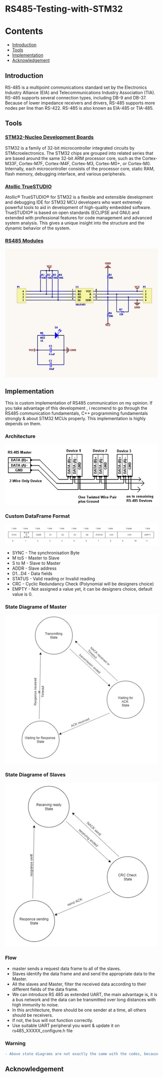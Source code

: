 # RS485-Testing-with-STM32

# Contents

* [Introduction](#introduction)
* [Tools](#tools)
* [Implementation](#implementation)
* [Acknowledgement](#cknowledgement)


## Introduction

 RS-485 is a multipoint communications standard set by the Electronics Industry Alliance (EIA) and Telecommunications Industry Association (TIA). RS-485 supports several connection types, including DB-9 and DB-37. Because of lower impedance receivers and drivers, RS-485 supports more nodes per line than RS-422. RS-485 is also known as EIA-485 or TIA-485.

## Tools

### [STM32-Nucleo Development Boards](https://www.st.com/en/evaluation-tools/stm32-nucleo-boards.html#:~:text=The%20highly%20affordable%20STM32%20Nucleo,prototypes%20with%20any%20STM32%20MCU.&text=The%20STM32%20Nucleo%20boards%20integrate,need%20for%20a%20separate%20probe.)
STM32 is a family of 32-bit microcontroller integrated circuits by STMicroelectronics. The STM32 chips are grouped into related series that are based around the same 32-bit ARM processor core, such as the Cortex-M33F, Cortex-M7F, Cortex-M4F, Cortex-M3, Cortex-M0+, or Cortex-M0. Internally, each microcontroller consists of the processor core, static RAM, flash memory, debugging interface, and various peripherals.

### [Atollic TrueSTUDIO](https://atollic.com/truestudio/)

Atollic® TrueSTUDIO® for STM32 is a flexible and extensible development and debugging IDE for STM32 MCU developers who want extremely powerful tools to aid in development of high-quality embedded software. TrueSTUDIO® is based on open standards (ECLIPSE and GNU) and extended with professional features for code management and advanced system analysis. This gives a unique insight into the structure and the dynamic behavior of the system.

### [RS485 Modules](https://www.digikey.com/catalog/en/partgroup/rs-485-transceivers/10428)
![schematic](schematic.jpg)


## Implementation

This is custom implementation of RS485 communication on my opinion. If you take advantage of this development , i recomend to go through the RS485 communication fundamentals, C++ programmimg fundamentals strongly & about STM32 MCUs properly. This implementation is highly depends on them. 

### Architecture

![architecture](architecture.PNG)

### Custom DataFrame Format
![dataframe](dataframe.PNG)

* SYNC - The synchronisation Byte
* M toS - Master to Slave
* S to M - Slave to Master
* ADDR - Slave address
* D1...D4 - Data fields
* STATUS - Valid reading or Invalid reading 
* CRC - Cyclic Redundancy Check (Polynomial will be designers choice)
* EMPTY - Not assigned a value yet, it can be designers choice, default value is 0.

### State Diagrame of Master
![master](master_state.PNG)

### State Diagrame of Slaves
![slave](slave_state.PNG)

### Flow

* master sends a request data frame to all of the slaves.
* Slaves identify the data frame and and send the appropriate data to the Master.
* All the slaves and Master, filter the received data according to their different fields of the data frame. 
* We can introduce RS 485 as extended UART, the main advantage is, it is a bus network and the data can be transmitted over long distances with high immunity to noise.
* In this architecture, there should be one sender at a time, all others should be receivers. 
* If not, the bus will not function correctly.
* Use suitable UART peripheral you want & update it on rs485_XXXXX_configure.h file





### Warning

```diff
- Above state diagrams are not exactly the same with the codes, because there are some modifications  with developing the code. Analize C codes carefully and understand the state diagram modifications, what initially did. (Above state diagrams are what should exactly do, they are the simplest ones)
```

## Acknowledgement


